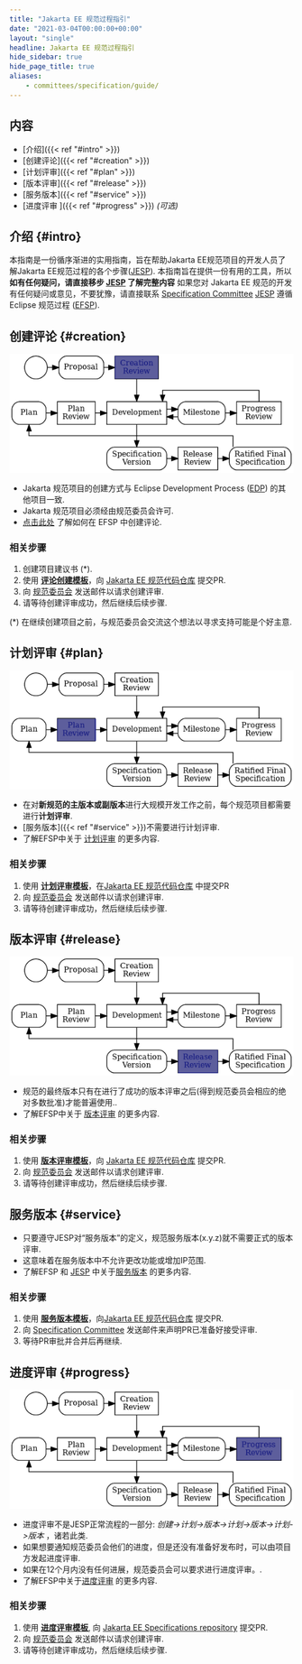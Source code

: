 ```yaml
---
title: "Jakarta EE 规范过程指引"
date: "2021-03-04T00:00:00+00:00"
layout: "single"
headline: Jakarta EE 规范过程指引
hide_sidebar: true
hide_page_title: true
aliases:
    - committees/specification/guide/
---
```


## 内容

- [介绍]({{< ref "#intro" >}})
- [创建评论]({{< ref "#creation" >}})
- [计划评审]({{< ref "#plan" >}})
- [版本评审]({{< ref "#release" >}})
- [服务版本]({{< ref "#service" >}})
- [进度评审 ]({{< ref "#progress" >}}) *(可选)*

## 介绍 {#intro}

本指南是一份循序渐进的实用指南，旨在帮助Jakarta EE规范项目的开发人员了解Jakarta EE规范过程的各个步骤([JESP](https://jakarta.ee/about/jesp/)). 
本指南旨在提供一份有用的工具，所以 **如有任何疑问，请直接移步 [JESP](https://jakarta.ee/about/jesp/) 了解完整内容**
如果您对 Jakarta EE 规范的开发有任何疑问或意见，不要犹豫，请直接联系 [Specification Committee](mailto:jakarta.ee-spec@eclipse.org) 
[JESP](https://jakarta.ee/about/jesp/) 遵循 Eclipse 规范过程 ([EFSP](https://www.eclipse.org/projects/efsp/)).

## 创建评论 {#creation}

![Creation Review](JESP_creation-review.png)

* Jakarta 规范项目的创建方式与 Eclipse Development Process ([EDP](https://www.eclipse.org/projects/dev_process/)) 的其他项目一致.
* Jakarta 规范项目必须经由规范委员会许可.
* [点击此处](https://www.eclipse.org/projects/efsp/#efsp-reviews-creation) 了解如何在 EFSP 中创建评论.

### 相关步骤

1. 创建项目建议书 (*).
2. 使用 **[评论创建模板](https://github.com/jakartaee/specifications/blob/master/.github/PULL_REQUEST_TEMPLATE/creation_review_pr_template.md)**，向 [Jakarta EE 规范代码仓库](https://github.com/jakartaee/specifications) 提交PR.
3. 向 [规范委员会](mailto:jakarta.ee-spec@eclipse.org) 发送邮件以请求创建评审.
4. 请等待创建评审成功，然后继续后续步骤.

(*) 在继续创建项目之前，与规范委员会交流这个想法以寻求支持可能是个好主意.

## 计划评审  {#plan}

![计划评审](JESP_plan-review.png)

* 在对**新规范的主版本或副版本**进行大规模开发工作之前，每个规范项目都需要进行**计划评审**. 
* [服务版本]({{< ref "#service" >}})不需要进行计划评审.
* 了解EFSP中关于 [计划评审](https://www.eclipse.org/projects/efsp/#efsp-reviews-plan) 的更多内容.

### 相关步骤

1. 使用 **[计划评审模板](https://github.com/jakartaee/specifications/blob/master/.github/PULL_REQUEST_TEMPLATE/plan_review_pr_template.md)**，在[Jakarta EE 规范代码仓库](https://github.com/jakartaee/specifications) 中提交PR
2. 向 [规范委员会](mailto:jakarta.ee-spec@eclipse.org) 发送邮件以请求创建评审.
3. 请等待创建评审成功，然后继续后续步骤.

## 版本评审 {#release}

![版本评审](JESP_release-review.png)

* 规范的最终版本只有在进行了成功的版本评审之后(得到规范委员会相应的绝对多数批准)才能普遍使用..
* 了解EFSP中关于 [版本评审](https://www.eclipse.org/projects/efsp/#efsp-reviews-release) 的更多内容.

### 相关步骤

1. 使用 **[版本评审模板](https://github.com/jakartaee/specifications/blob/master/.github/PULL_REQUEST_TEMPLATE/pull_request_template.md)**，向 [Jakarta EE 规范代码仓库](https://github.com/jakartaee/specifications) 提交PR.
2. 向 [规范委员会](mailto:jakarta.ee-spec@eclipse.org) 发送邮件以请求创建评审.
3. 请等待创建评审成功，然后继续后续步骤.

## 服务版本 {#service}

* 只要遵守JESP对“服务版本”的定义，规范服务版本(x.y.z)就不需要正式的版本评审.
* 这意味着在服务版本中不允许更改功能或增加IP范围.
* 了解EFSP 和 [JESP](https://jakarta.ee/about/jesp/) 中关于[服务版本](https://www.eclipse.org/projects/efsp/#efsp-releases-service) 的更多内容.

### 相关步骤

1. 使用  **[服务版本模板](https://github.com/jakartaee/specifications/blob/master/.github/PULL_REQUEST_TEMPLATE/service_release_pr_template.md)**，向[Jakarta EE 规范代码仓库](https://github.com/jakartaee/specifications) 提交PR.
2. 向 [Specification Committee](mailto:jakarta.ee-spec@eclipse.org) 发送邮件来声明PR已准备好接受评审.
3. 等待PR审批并合并后再继续.

## 进度评审 {#progress}

![进度评审](JESP_progress-review.png)

* 进度评审不是JESP正常流程的一部分: *创建->计划->版本->计划->版本->计划->版本* ，诸若此类.
* 如果想要通知规范委员会他们的进度，但是还没有准备好发布时，可以由项目方发起进度评审.
* 如果在12个月内没有任何进展，规范委员会可以要求进行进度评审。.
* 了解EFSP中关于[进度评审](https://www.eclipse.org/projects/efsp/#efsp-reviews-progress) 的更多内容.

### 相关步骤

1. 使用 **[进度评审模板](https://github.com/jakartaee/specifications/blob/master/.github/PULL_REQUEST_TEMPLATE/progress_review_pr_template.md)**, 向 [Jakarta EE Specifications repository](https://github.com/jakartaee/specifications) 提交PR.
2. 向 [规范委员会](mailto:jakarta.ee-spec@eclipse.org) 发送邮件以请求创建评审.
3. 请等待创建评审成功，然后继续后续步骤.
